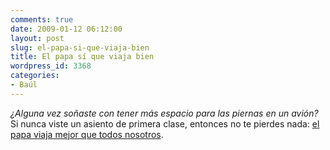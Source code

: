 ```yaml
---
comments: true
date: 2009-01-12 06:12:00
layout: post
slug: el-papa-si-que-viaja-bien
title: El papa sí que viaja bien
wordpress_id: 3368
categories:
- Baúl
---
```


_¿Alguna vez soñaste con tener más espacio para las piernas en un avión?_ Si nunca viste un asiento de primera clase, entonces no te pierdes nada: [el papa viaja mejor que todos nosotros](http://i40.tinypic.com/30shl5z.jpg).
